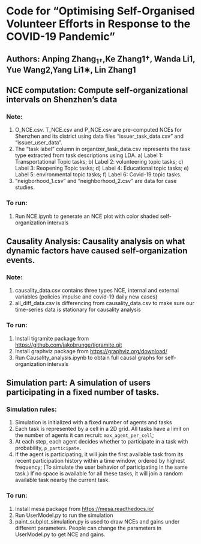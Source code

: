 # Code for “Optimising Self-Organised Volunteer Efforts in Response to the COVID-19 Pandemic”
## Authors: Anping Zhang$_{1†}$,Ke Zhang1†, Wanda Li1, Yue Wang2,Yang Li1∗, Lin Zhang1

## NCE computation: Compute self-organizational intervals on Shenzhen’s data
### Note:
1.	O_NCE.csv. T_NCE.csv and P_NCE.csv are pre-computed NCEs for Shenzhen and its district using data files “issuer_task_data.csv” and “issuer_user_data”.
2.	The “task label” column in organizer_task_data.csv represents the task type extracted from task descriptions using LDA. 
a)	Label 1: Transportational Topic tasks; 
b)	Label 2: volunteering topic tasks; 
c)	Label 3: Reopening Topic tasks;
d)	Label 4: Educational topic tasks; 
e)	Label 5: environmental topic tasks; 
f)	Label 6: Covid-19 topic tasks.
3.	“neigborhood_1.csv” and “neighborhood_2.csv” are data for case studies.

### To run:
1.	Run NCE.ipynb to generate an NCE plot with color shaded self-organization intervals

## Causality Analysis: Causality analysis on what dynamic factors have caused self-organization events.
### Note:
1.	causality_data.csv contains three types NCE, internal and external variables (policies impulse and covid-19 daily new cases)
2.	all_diff_data.csv is differencing from causality_data.csv to make sure our time-series data is stationary for causality analysis
### To run: 
1.	Install tigramite package from https://github.com/jakobrunge/tigramite.git
2.	Install graphviz package from https://graphviz.org/download/
3.	Run Causality_analysis.ipynb to obtain full causal graphs for self-organization intervals

## Simulation part: A simulation of users participating in a fixed number of tasks.
### Simulation rules:
1. Simulation is initialized with a fixed number of agents and tasks  
1. Each task is represented by a cell in a 2D grid. All tasks have a limit on
   the number of agents it can recruit: `max_agent_per_cell`;
2. At each step, each agent decides whether to participate in a task with
      probability, `p_participate.`
3. If the agent is participating, it will join the first available task
   from its recent participation history within a time window, ordered by highest frequency;
   (To simulate the user behavior of participating in the same task.)
   If no space is available for all these tasks, it will join a random available task nearby the current task.

### To run:
1. Install mesa package from https://mesa.readthedocs.io/
2. Run UserModel.py to run the simulation
3. paint_subplot_simulation.py is used to draw NCEs and gains under different parameters. People can change the parameters in UserModel.py to get NCE and gains.

